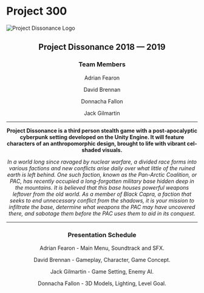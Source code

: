 # Project 300
![Project Dissonance Logo](https://itsgamedevteamy3.github.io/assets/img/concept_art/david/Project_Dissonance_Logo_Textured_Final.png)

<h2 align="center">Project Dissonance 2018 — 2019</h2>

<h3 align="center">Team Members</h3>

<p align="center">Adrian Fearon</p>

<p align="center">David Brennan</p>

<p align="center">Donnacha Fallon</p>

<p align="center">Jack Gilmartin</p>

---

**<p align="center">Project Dissonance is a third person stealth game with a post-apocalyptic cyberpunk setting developed on the Unity Engine. It will feature characters of an anthropomorphic design, brought to life with vibrant cel-shaded visuals.</p>**

_<p align="center">In a world long since ravaged by nuclear warfare, a divided race forms into various factions and new conflicts arise daily over what little of the ruined earth is left behind. One such faction, known as the Pan-Arctic Coalition, or PAC, has recently occupied a long-forgotten military base hidden deep in the mountains. It is believed that this base houses powerful weapons leftover from the old world. As a member of Black Capra, a faction that seeks to end unnecessary conflict from the shadows, it is your mission to infiltrate the base, determine what weapons the PAC may have uncovered there, and sabotage them before the PAC uses them to aid in its conquest.</p>_

---

<h3 align="center">Presentation Schedule</h3>

<p align="center">Adrian Fearon - Main Menu, Soundtrack and SFX.</p>

<p align="center">David Brennan - Gameplay, Character, Game Concept.</p>

<p align="center">Jack Gilmartin - Game Setting, Enemy AI.</p>

<p align="center">Donnacha Fallon - 3D Models, Lighting, Level Goal.</p>
